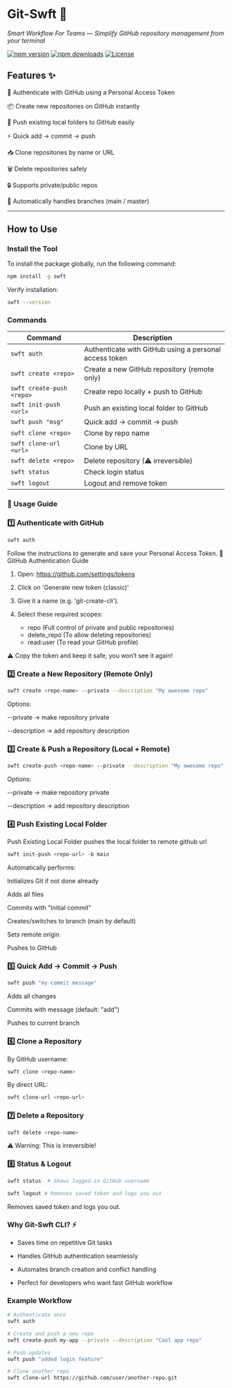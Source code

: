 # Git-Swft 🚀  
*Smart Workflow For Teams — Simplify GitHub repository management from your terminal*

[![npm version](https://img.shields.io/npm/v/swft?color=blue)](https://www.npmjs.com/package/swft)
[![npm downloads](https://img.shields.io/npm/dt/swft?color=green)](https://www.npmjs.com/package/swft)
[![License](https://img.shields.io/badge/license-MIT-yellow)](LICENSE)

## Features ✨

🔑 Authenticate with GitHub using a Personal Access Token

📦 Create new repositories on GitHub instantly

🚀 Push existing local folders to GitHub easily

⚡ Quick add → commit → push

📥 Clone repositories by name or URL

🗑️ Delete repositories safely

🔒 Supports private/public repos

🔄 Automatically handles branches (main / master)

---

## How to Use

### Install the Tool

To install the package globally, run the following command:

```bash
npm install -g swft
```

Verify installation:

```bash
swft --version
```
### Commands

| Command                   | Description                                            |
| ------------------------- | ------------------------------------------------------ |
| `swft auth`               | Authenticate with GitHub using a personal access token |
| `swft create <repo>`      | Create a new GitHub repository (remote only)           |
| `swft create-push <repo>` | Create repo locally + push to GitHub                   |
| `swft init-push <url>`    | Push an existing local folder to GitHub                |
| `swft push "msg"`         | Quick add → commit → push                              |
| `swft clone <repo>`       | Clone by repo name                                     |
| `swft clone-url <url>`    | Clone by URL                                           |
| `swft delete <repo>`      | Delete repository (⚠ irreversible)                     |
| `swft status`             | Check login status                                     |
| `swft logout`             | Logout and remove token                                |


### 🚀 Usage Guide

### 1️⃣ Authenticate with GitHub

```bash
swft auth
```

Follow the instructions to generate and save your Personal Access Token.
🔑 GitHub Authentication Guide

1. Open: https://github.com/settings/tokens
2. Click on 'Generate new token (classic)'
3. Give it a name (e.g. 'git-create-cli').
4. Select these required scopes:

   - repo (Full control of private and public repositories)
   - delete_repo (To allow deleting repositories)
   - read:user (To read your GitHub profile)

⚠️ Copy the token and keep it safe, you won’t see it again!

### 2️⃣ Create a New Repository (Remote Only)

```bash
swft create <repo-name> --private --description "My awesome repo"
```

Options:

--private → make repository private

--description <text> → add repository description

### 3️⃣ Create & Push a Repository (Local + Remote)

```bash
swft create-push <repo-name> --private --description "My awesome repo"
```

Options:

--private → make repository private

--description <text> → add repository description

### 4️⃣ Push Existing Local Folder

Push Existing Local Folder pushes the local folder to remote github url

```bash
swft init-push <repo-url> -b main
```

Automatically performs:

Initializes Git if not done already

Adds all files

Commits with "Initial commit"

Creates/switches to branch (main by default)

Sets remote origin

Pushes to GitHub

### 5️⃣ Quick Add → Commit → Push

```bash
swft push "my commit message"
```

Adds all changes

Commits with message (default: "add")

Pushes to current branch

### 6️⃣ Clone a Repository

By GitHub username:

```bash
swft clone <repo-name>
```

By direct URL:

```bash
swft clone-url <repo-url>
```

### 7️⃣ Delete a Repository

```bash
swft delete <repo-name>
```

⚠️ Warning: This is irreversible!

### 8️⃣ Status & Logout

```bash
swft status  # Shows logged-in GitHub username

swft logout # Removes saved token and logs you out
```

Removes saved token and logs you out.

### Why Git-Swft CLI? ⚡

- Saves time on repetitive Git tasks

- Handles GitHub authentication seamlessly

- Automates branch creation and conflict handling

- Perfect for developers who want fast GitHub workflow

### Example Workflow

```bash
# Authenticate once
swft auth

# Create and push a new repo
swft create-push my-app --private --description "Cool app repo"

# Push updates
swft push "added login feature"

# Clone another repo
swft clone-url https://github.com/user/another-repo.git
```

